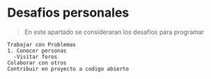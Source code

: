 # Desafios personales
> En este apartado se consideraran los desafios para programar
```
Trabajar con Problemas
1. Conocer personas
  -Visitar foros
Colaborar con otros
Contribuir en proyecto a codigo abierto
```
